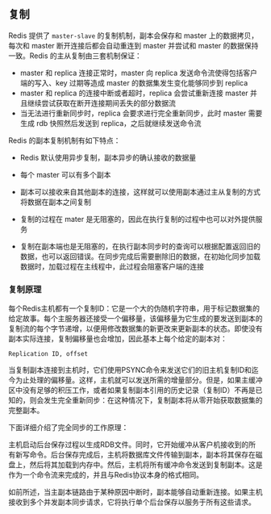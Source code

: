 ## 复制

Redis 提供了 `master-slave` 的复制机制，副本会保存和 master 上的数据拷贝，每次和 master 断开连接后都会自动重连到 master 并尝试和 master 的数据保持一致。Redis 的主从复制由三套机制保证：

- master 和 replica 连接正常时，master 向 replica 发送命令流使得包括客户端的写入、key 过期等造成 master 的数据集发生变化能够同步到 replica
- master 和 replica 的连接中断或者超时，replica 会尝试重新连接 master 并且继续尝试获取在断开连接期间丢失的部分数据流
- 当无法进行重新同步时，replica 会要求进行完全重新同步，此时 master 需要生成 rdb 快照然后发送到 replica，之后就继续发送命令流

Redis 的副本复制机制有如下特点：

- Redis 默认使用异步复制，副本异步的确认接收的数据量

- 每个 master 可以有多个副本

- 副本可以接收来自其他副本的连接，这样就可以使用副本通过主从复制的方式将数据在副本之间复制

- 复制的过程在 mater 是无阻塞的，因此在执行复制的过程中也可以对外提供服务
- 复制在副本端也是无阻塞的，在执行副本同步时的查询可以根据配置返回旧的数据，也可以返回错误。在同步完成后需要删除旧的数据，在初始化同步加载数据时，加载过程在主线程中，此过程会阻塞客户端的连接

### 复制原理

每个Redis主机都有一个复制ID：它是一个大的伪随机字符串，用于标记数据集的给定故事。每个主服务器还接受一个偏移量，该偏移量为它生成的要发送到副本的复制流的每个字节递增，以便用修改数据集的新更改来更新副本的状态。即使没有副本实际连接，复制偏移量也会增加，因此基本上每个给定的副本对：

```
Replication ID, offset
```

当复制副本连接到主机时，它们使用PSYNC命令来发送它们的旧主机复制ID和迄今为止处理的偏移量。这样，主机就可以发送所需的增量部分。但是，如果主缓冲区中没有足够的积压工作，或者如果复制副本引用的历史记录（复制ID）不再是已知的，则会发生完全重新同步：在这种情况下，复制副本将从零开始获取数据集的完整副本。

下面详细介绍了完全同步的工作原理：

 主机启动后台保存过程以生成RDB文件。同时，它开始缓冲从客户机接收到的所有新写命令。后台保存完成后，主机将数据库文件传输到副本，副本将其保存在磁盘上，然后将其加载到内存中。然后，主机将所有缓冲命令发送到复制副本。这是作为一个命令流来完成的，并且与Redis协议本身的格式相同。 

 如前所述，当主副本链路由于某种原因中断时，副本能够自动重新连接。如果主机接收到多个并发副本同步请求，它将执行单个后台保存以服务于所有这些请求。 